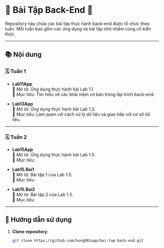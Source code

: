 # 🌟 Bài Tập Back-End 🌟

Repository này chứa các bài tập thực hành back-end được tổ chức theo tuần. Mỗi tuần bao gồm các ứng dụng và bài tập nhỏ nhằm củng cố kiến thức.  

---

## 📚 Nội dung

### 🗓 Tuần 1
- **Lab11App**  
  🔹 *Mô tả*: Ứng dụng thực hành bài Lab 1.1.  
  🔹 *Mục tiêu*: Tìm hiểu về các khái niệm cơ bản trong lập trình back-end.  

- **Lab13App**  
  🔹 *Mô tả*: Ứng dụng thực hành bài Lab 1.3.  
  🔹 *Mục tiêu*: Làm quen với cách xử lý dữ liệu và giao tiếp với cơ sở dữ liệu.  

---

### 🗓 Tuần 2
- **Lab15App**  
  🔹 *Mô tả*: Ứng dụng thực hành bài Lab 1.5.  
  🔹 *Mục tiêu*: 

- **Lab15.Bai1**  
  🔹 *Mô tả*: Bài tập 1 của Lab 1.5.  
  🔹 *Mục tiêu*:

- **Lab15.Bai2**  
  🔹 *Mô tả*: Bài tập 2 của Lab 1.5.  
  🔹 *Mục tiêu*:  

---

## 🚀 Hướng dẫn sử dụng
1. **Clone repository**:
   ```bash
   git clone https://github.com/hung981vpp/bai-tap-back-end.git
